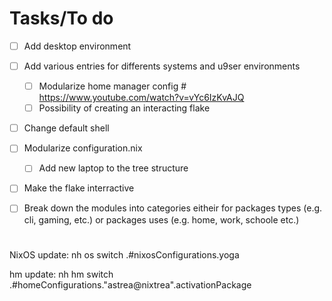 

# Tasks/To do

- [ ] Add desktop environment
- [ ] Add various entries for differents systems and u9ser environments
	- [ ] Modularize home manager config # https://www.youtube.com/watch?v=vYc6IzKvAJQ
	- [ ] Possibility of creating an interacting flake
- [ ] Change default shell
- [ ] Modularize configuration.nix
	- [ ] Add new laptop to the tree structure
- [ ] Make the flake interractive
- [ ] Break down the modules into categories eitheir for packages types (e.g. cli, gaming, etc.) or packages uses (e.g. home, work, schoole etc.)



# 

NixOS update:
nh os switch .#nixosConfigurations.yoga

hm update:
nh hm switch .#homeConfigurations."astrea@nixtrea".activationPackage

